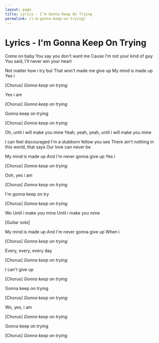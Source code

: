 ```yaml
---
layout: page
title: Lyrics - I'm Gonna Keep On Trying
permalink: /i-m-gonna-keep-on-trying/
---
```


# Lyrics - I'm Gonna Keep On Trying

Come on baby
You say you don't want me
Cause I'm not your kind of guy
You said, I'll never win your heart

Not matter how i try but
That won't made me give up
My mind is made up
Yes i

[Chorus]
_Gonna keep on trying_

Yes i am

[Chorus]
_Gonna keep on trying_

Gonna keep on trying

[Chorus]
_Gonna keep on trying_

Oh, until i will make you mine
Yeah, yeah, yeah, until i will make you mine

I can feel discouraged
I'm a stubborn fellow you see
There ain't nothing in this world, that says
Our love can never be

My mind is made up
And I'm never gonna give up
Yes i

[Chorus]
_Gonna keep on trying_

Ooh, yes i am

[Chorus]
_Gonna keep on trying_

I'm gonna keep on try

[Chorus]
_Gonna keep on trying_

Wo
Until i make you mine
Until i make you mine

[Guitar solo]

My mind is made up
And I'm never gonna give up
When i

[Chorus]
_Gonna keep on trying_

Every, every, every day

[Chorus]
_Gonna keep on trying_

I can't give up

[Chorus]
_Gonna keep on trying_

Gonna keep on trying

[Chorus]
_Gonna keep on trying_

Wo, yes, i am

[Chorus]
_Gonna keep on trying_

Gonna keep on trying

[Chorus]
_Gonna keep on trying_